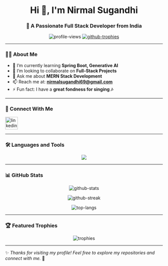 <!-- <h1 align="center">Hi 👋, I'm Nirmal Sugandhi</h1>
<h3 align="center">A passionate Full Stack Developer from India</h3>

<p align="left"> <img src="https://komarev.com/ghpvc/?username=nirmal2342&label=Profile%20views&color=0e75b6&style=flat" alt="nirmal2342" /> </p>

<p align="left"> <a href="https://github.com/ryo-ma/github-profile-trophy"><img src="https://github-profile-trophy.vercel.app/?username=nirmal2342" alt="nirmal2342" /></a> </p>



- 🌱 I’m currently learning **Spring Boot, Generative-AI**

- 👯 I’m looking to collaborate on **Full-Stack Projects**

- 💬 Ask me about **MERN Stack**

- 📫 How to reach me **nirmalsugandhi69@gmail.com**

- ⚡ Fun fact: **I have a great fond for singing :)**

<h3 align="left">Connect with me:</h3>
<p align="left">
<a href="https://linkedin.com/in/nirmal-sugandhi-196196277" target="blank"><img align="center" src="https://raw.githubusercontent.com/rahuldkjain/github-profile-readme-generator/master/src/images/icons/Social/linked-in-alt.svg" alt="nirmal-sugandhi-196196277" height="30" width="40" /></a>
<!-- <a href="https://www.leetcode.com/_nirmal_2342" target="blank"><img align="center" src="https://raw.githubusercontent.com/rahuldkjain/github-profile-readme-generator/master/src/images/icons/Social/leet-code.svg" alt="_nirmal_2342" height="30" width="40" /></a> -->
<!--  </p>

<h3 align="left">Languages and Tools:</h3>
<p align="left"> <a href="https://getbootstrap.com" target="_blank" rel="noreferrer"> <img src="https://raw.githubusercontent.com/devicons/devicon/master/icons/bootstrap/bootstrap-plain-wordmark.svg" alt="bootstrap" width="40" height="40"/> </a> <a href="https://www.cprogramming.com/" target="_blank" rel="noreferrer"> <img src="https://raw.githubusercontent.com/devicons/devicon/master/icons/c/c-original.svg" alt="c" width="40" height="40"/> </a> <a href="https://www.w3schools.com/cpp/" target="_blank" rel="noreferrer"> <img src="https://raw.githubusercontent.com/devicons/devicon/master/icons/cplusplus/cplusplus-original.svg" alt="cplusplus" width="40" height="40"/> </a> <a href="https://www.w3schools.com/css/" target="_blank" rel="noreferrer"> <img src="https://raw.githubusercontent.com/devicons/devicon/master/icons/css3/css3-original-wordmark.svg" alt="css3" width="40" height="40"/> </a> <a href="https://expressjs.com" target="_blank" rel="noreferrer"> <img src="https://raw.githubusercontent.com/devicons/devicon/master/icons/express/express-original-wordmark.svg" alt="express" width="40" height="40"/> </a> <a href="https://git-scm.com/" target="_blank" rel="noreferrer"> <img src="https://www.vectorlogo.zone/logos/git-scm/git-scm-icon.svg" alt="git" width="40" height="40"/> </a> <a href="https://www.w3.org/html/" target="_blank" rel="noreferrer"> <img src="https://raw.githubusercontent.com/devicons/devicon/master/icons/html5/html5-original-wordmark.svg" alt="html5" width="40" height="40"/> </a> <a href="https://www.java.com" target="_blank" rel="noreferrer"> <img src="https://raw.githubusercontent.com/devicons/devicon/master/icons/java/java-original.svg" alt="java" width="40" height="40"/> </a> <a href="https://developer.mozilla.org/en-US/docs/Web/JavaScript" target="_blank" rel="noreferrer"> <img src="https://raw.githubusercontent.com/devicons/devicon/master/icons/javascript/javascript-original.svg" alt="javascript" width="40" height="40"/> </a> <a href="https://www.linux.org/" target="_blank" rel="noreferrer"> <img src="https://raw.githubusercontent.com/devicons/devicon/master/icons/linux/linux-original.svg" alt="linux" width="40" height="40"/> </a> <a href="https://www.mongodb.com/" target="_blank" rel="noreferrer"> <img src="https://raw.githubusercontent.com/devicons/devicon/master/icons/mongodb/mongodb-original-wordmark.svg" alt="mongodb" width="40" height="40"/> </a> <a href="https://www.mysql.com/" target="_blank" rel="noreferrer"> <img src="https://raw.githubusercontent.com/devicons/devicon/master/icons/mysql/mysql-original-wordmark.svg" alt="mysql" width="40" height="40"/> </a> <a href="https://nodejs.org" target="_blank" rel="noreferrer"> <img src="https://raw.githubusercontent.com/devicons/devicon/master/icons/nodejs/nodejs-original-wordmark.svg" alt="nodejs" width="40" height="40"/> </a> <a href="https://www.oracle.com/" target="_blank" rel="noreferrer"> <img src="https://raw.githubusercontent.com/devicons/devicon/master/icons/oracle/oracle-original.svg" alt="oracle" width="40" height="40"/> </a> <a href="https://pandas.pydata.org/" target="_blank" rel="noreferrer"> <img src="https://raw.githubusercontent.com/devicons/devicon/2ae2a900d2f041da66e950e4d48052658d850630/icons/pandas/pandas-original.svg" alt="pandas" width="40" height="40"/> </a> <a href="https://www.python.org" target="_blank" rel="noreferrer"> <img src="https://raw.githubusercontent.com/devicons/devicon/master/icons/python/python-original.svg" alt="python" width="40" height="40"/> </a> <a href="https://reactjs.org/" target="_blank" rel="noreferrer"> <img src="https://raw.githubusercontent.com/devicons/devicon/master/icons/react/react-original-wordmark.svg" alt="react" width="40" height="40"/> </a> </p>

<p><img align="left" src="https://github-readme-stats.vercel.app/api/top-langs?username=nirmal2342&show_icons=true&locale=en&layout=compact" alt="nirmal2342" /></p>

<p>&nbsp;<img align="center" src="https://github-readme-stats.vercel.app/api?username=nirmal2342&show_icons=true&locale=en" alt="nirmal2342" /></p> -->


<h1 align="center">Hi 👋, I'm Nirmal Sugandhi</h1>
<h3 align="center">🚀 A Passionate Full Stack Developer from India</h3>

<p align="center">
  <img src="https://komarev.com/ghpvc/?username=nirmal2342&label=Profile%20views&color=0e75b6&style=flat" alt="profile-views" />
  <a href="https://github.com/ryo-ma/github-profile-trophy"><img src="https://github-profile-trophy.vercel.app/?username=nirmal2342&theme=dracula&margin-w=10&margin-h=10&no-frame=true" alt="github-trophies"/></a>
</p>

---

### 👨‍💻 About Me  

- 🌱 I’m currently learning **Spring Boot, Generative AI**  
- 👯 I’m looking to collaborate on **Full-Stack Projects**  
- 💬 Ask me about **MERN Stack Development**  
- 📫 Reach me at: **nirmalsugandhi69@gmail.com**  
- ⚡ Fun fact: I have a **great fondness for singing 🎶**  

---

### 🤝 Connect With Me  
<p align="left">
  <a href="https://linkedin.com/in/nirmal-sugandhi-196196277" target="blank">
    <img align="center" src="https://skillicons.dev/icons?i=linkedin" alt="linkedin" height="40"/>
  </a>
  <!-- If you want to add LeetCode later, just uncomment -->
  <!-- <a href="https://www.leetcode.com/_nirmal_2342" target="blank">
    <img align="center" src="https://skillicons.dev/icons?i=leetcode" alt="leetcode" height="40"/>
  </a> -->
</p>

---

### 🛠️ Languages and Tools  

<p align="center">
  <img src="https://skillicons.dev/icons?i=html,css,js,react,nodejs,express,mongodb,mysql,java,spring,python,cpp,c,bootstrap,git,linux,oracle" />
</p>

---

### 📊 GitHub Stats  

<p align="center">
  <img src="https://github-readme-stats.vercel.app/api?username=nirmal2342&show_icons=true&theme=radical" alt="github-stats"/>
</p>

<p align="center">
  <img src="https://github-readme-streak-stats.herokuapp.com/?user=nirmal2342&theme=radical" alt="github-streak"/>
</p>

<p align="center">
  <img src="https://github-readme-stats.vercel.app/api/top-langs?username=nirmal2342&show_icons=true&locale=en&layout=compact&theme=radical" alt="top-langs"/>
</p>

---

### 🏆 Featured Trophies  

<p align="center">
  <img src="https://github-profile-trophy.vercel.app/?username=nirmal2342&theme=algolia&no-frame=true&row=1&column=7" alt="trophies"/>
</p>

---

✨ *Thanks for visiting my profile! Feel free to explore my repositories and connect with me.* 🚀  

